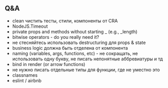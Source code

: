 ## Q&A

- clean чистить тесты, стили, компоненты от CRA
- NodeJS.Timeout
- private props and methods without starting _ (e.g., _length)
- bitwise operators - do you really need it?
- не стесняйтесь использовать destructuring для props & state
- business logic должна быть отделена от компонента
- naming (variables, args, functions, etc) - не сокращать, не использовать одну букву, не писать непонятные аббревиатуры и тд
- bind in render (or arrow functions)
- не нужно писать отдельные типы для функции, где не уместно это
- classnames
- eslint / airbnb

